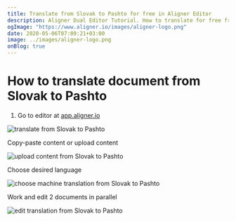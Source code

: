 ```yaml
---
title: Translate from Slovak to Pashto for free in Aligner Editor
description: Aligner Dual Editor Tutorial. How to translate for free from Slovak to Pashto. Aligner is multilingual document management platform. 
ogImage: "https://www.aligner.io/images/aligner-logo.png"
date: 2020-05-06T07:09:21+03:00
image: ../images/aligner-logo.png
onBlog: true
---
```


# How to translate document from Slovak to Pashto

1. Go to editor at [app.aligner.io](https://app.aligner.io "Aligner App web page")

![translate from Slovak to Pashto](../aligner-blank-editor.png "translate from Slovak to Pashto")

Copy-paste content or upload content

![upload content from Slovak to Pashto](../aligner-uploaded-document.png "upload content from Slovak to Pashto")

Choose desired language

![choose machine translation from Slovak to Pashto](../aligner-language-dropdown.png "choose machine translation from Slovak to Pashto")

Work and edit 2 documents in parallel

![edit translation from Slovak to Pashto](../aligner-double-sitded-editor.png "edit translation from Slovak to Pashto")

